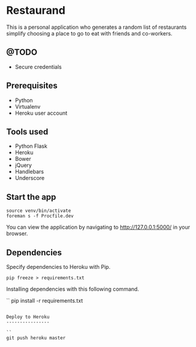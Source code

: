 Restaurand
==========

This is a personal application who generates a random list of restaurants simplify
choosing a place to go to eat with friends and co-workers.

@TODO
-----

- Secure credentials

Prerequisites
-------------

- Python
- Virtualenv
- Heroku user account

Tools used
----------

- Python Flask
- Heroku
- Bower
- jQuery
- Handlebars
- Underscore

Start the app
-------------

```
source venv/bin/activate
foreman s -f Procfile.dev
```

You can view the application by navigating to http://127.0.0.1:5000/ in your
browser.

Dependencies
------------

Specify dependencies to Heroku with Pip.

```
pip freeze > requirements.txt
```

Installing dependencies with this following command.

``
pip install -r requirements.txt
```

Deploy to Heroku
----------------

``
git push heroku master
```
